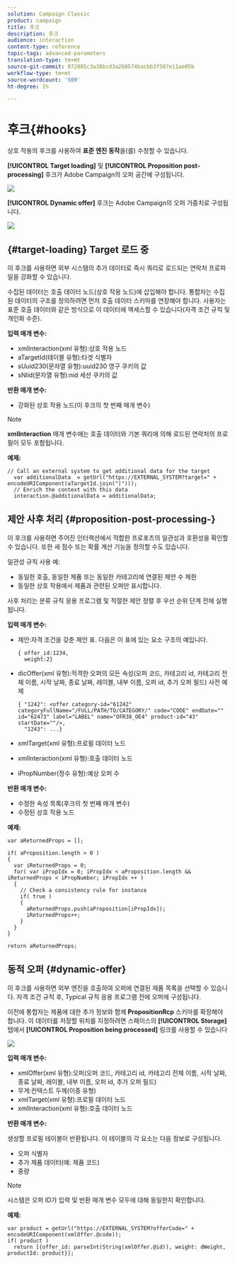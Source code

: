 ```yaml
---
solution: Campaign Classic
product: campaign
title: 후크
description: 후크
audience: interaction
content-type: reference
topic-tags: advanced-parameters
translation-type: tm+mt
source-git-commit: 972885c3a38bcd3a260574bacbb3f507e11ae05b
workflow-type: tm+mt
source-wordcount: '509'
ht-degree: 1%

---
```



# 후크{#hooks}

상호 작용의 후크를 사용하여 **표준 엔진 동작**&#x200B;을(를) 수정할 수 있습니다.

**[!UICONTROL Target loading]** 및 **[!UICONTROL Proposition post-processing]** 후크가 Adobe Campaign의 오퍼 공간에 구성됩니다.

![](assets/interaction_hooks_1.png)

**[!UICONTROL Dynamic offer]** 후크는 Adobe Campaign의 오퍼 가중치로 구성됩니다.

![](assets/interaction_hooks_2.png)

## {#target-loading} Target 로드 중

이 후크를 사용하면 외부 시스템의 추가 데이터로 즉시 쿼리로 로드되는 연락처 프로파일을 강화할 수 있습니다.

수집된 데이터는 호출 데이터 노드(상호 작용 노드)에 삽입해야 합니다. 통합자는 수집된 데이터의 구조를 정의하려면 먼저 호출 데이터 스키마를 연장해야 합니다. 사용자는 표준 호출 데이터와 같은 방식으로 이 데이터에 액세스할 수 있습니다(자격 조건 규칙 및 개인화 수준).

**입력 매개 변수:**

* xmlInteraction(xml 유형):상호 작용 노드
* aTargetId(테이블 유형):타겟 식별자
* sUuid230(문자열 유형):uuid230 영구 쿠키의 값
* sNlid(문자열 유형):nid 세션 쿠키의 값

**반환 매개 변수:**

* 강화된 상호 작용 노드(이 후크의 첫 번째 매개 변수)

>[!NOTE]
>
>**xmlInteraction** 매개 변수에는 호출 데이터와 기본 쿼리에 의해 로드된 연락처의 프로필이 모두 포함됩니다.

**예제:**

```
// Call an external system to get additional data for the target
  var additionalData  = getUrl("https://EXTERNAL_SYSTEM?target=" + encodeURIComponent(aTargetId.join("|")));
  // Enrich the context with this data
  interaction.@additionalData = additionalData;
```

## 제안 사후 처리 {#proposition-post-processing-}

이 후크를 사용하면 주어진 인터랙션에서 적합한 프로포츠의 일관성과 호환성을 확인할 수 있습니다. 또한 새 점수 또는 확률 계산 기능을 정의할 수도 있습니다.

일관성 규칙 사용 예:

* 동일한 호출, 동일한 제품 또는 동일한 카테고리에 연결된 제안 수 제한
* 동일한 상호 작용에서 제품과 관련된 오퍼만 표시합니다.

사후 처리는 분류 규칙 응용 프로그램 및 적절한 제안 정렬 후 우선 순위 단계 전에 실행됩니다.

**입력 매개 변수:**

* 제안:자격 조건을 갖춘 제안 표. 다음은 이 표에 있는 요소 구조의 예입니다.

   ```
   { offer_id:1234,
     weight:2}
   ```

* dicOffer(xml 유형):적격한 오퍼의 모든 속성(오퍼 코드, 카테고리 id, 카테고리 전체 이름, 시작 날짜, 종료 날짜, 레이블, 내부 이름, 오퍼 id, 추가 오퍼 필드) 사전 예제

   ```
   { "1242": <offer category-id="61242" categoryFullName="/FULL/PATH/TO/CATEGORY/" code="CODE" endDate="" id="62473" label="LABEL" name="OFR38_OE4" product-id="43" startDate=""/>,
     "1243": ...}
   ```

* xmlTarget(xml 유형):프로필 데이터 노드
* xmlInteraction(xml 유형):호출 데이터 노드
* iPropNumber(정수 유형):예상 오퍼 수

**반환 매개 변수:**

* 수정한 속성 목록(후크의 첫 번째 매개 변수)
* 수정된 상호 작용 노드

**예제:**

```
var aReturnedProps = [];

if( aProposition.length > 0 )
{
  var iReturnedProps = 0;
  for( var iPropIdx = 0; iPropIdx < aProposition.length && iReturnedProps < iPropNumber; iPropIdx ++ )
  {
    // Check a consistency rule for instance
    if( true )
    {
      aReturnedProps.push(aProposition[iPropIdx]);
      iReturnedProps++;
    }
  }
}

return aReturnedProps;
```

## 동적 오퍼 {#dynamic-offer}

이 후크를 사용하면 외부 엔진을 호출하여 오퍼에 연결된 제품 목록을 선택할 수 있습니다. 자격 조건 규칙 후, Typical 규칙 응용 프로그램 전에 오퍼에 구성됩니다.

이전에 통합자는 제품에 대한 추가 정보와 함께 **PropositionRcp** 스키마를 확장해야 합니다. 이 데이터를 저장할 위치를 지정하려면 스페이스의 **[!UICONTROL Storage]** 탭에서 **[!UICONTROL Proposition being processed]** 링크를 사용할 수 있습니다

![](assets/interaction_hooks_3.png)

**입력 매개 변수:**

* xmlOffer(xml 유형):오퍼(오퍼 코드, 카테고리 id, 카테고리 전체 이름, 시작 날짜, 종료 날짜, 레이블, 내부 이름, 오퍼 id, 추가 오퍼 필드)
* 무게:컨텍스트 두께(이중 유형)
* xmlTarget(xml 유형):프로필 데이터 노드
* xmlInteraction(xml 유형):호출 데이터 노드

**반환 매개 변수:**

생성할 프로필 테이블이 반환됩니다. 이 테이블의 각 요소는 다음 정보로 구성됩니다.

* 오퍼 식별자
* 추가 제품 데이터(예: 제품 코드)
* 중량

>[!NOTE]
>
>시스템은 오퍼 ID가 입력 및 반환 매개 변수 모두에 대해 동일한지 확인합니다.

**예제:**

```
var product = getUrl("https://EXTERNAL_SYSTEM?offerCode=" + encodeURIComponent(xmlOffer.@code));
if( product )
  return [{offer_id: parseInt(String(xmlOffer.@id)), weight: dWeight, productId: product}];
```

